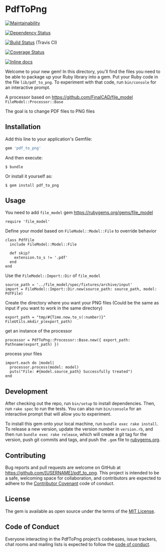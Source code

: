 # PdfToPng

[![Maintainability](https://api.codeclimate.com/v1/badges/b555e20a16d6c8776959/maintainability)](https://codeclimate.com/github/FinalCAD/pdf_to_png/maintainability)

[![Dependency Status](https://gemnasium.com/FinalCAD/pdf_to_png.svg)](https://gemnasium.com/FinalCAD/pdf_to_png)

[![Build Status](https://travis-ci.org/FinalCAD/pdf_to_png.svg?branch=master)](https://travis-ci.org/FinalCAD/pdf_to_png) (Travis CI)

[![Coverage Status](https://coveralls.io/repos/FinalCAD/pdf_to_png/badge.svg?branch=master&service=github)](https://coveralls.io/github/FinalCAD/pdf_to_png?branch=master)

[![Inline docs](http://inch-ci.org/github/FinalCAD/pdf_to_png.svg?branch=master)](http://inch-ci.org/github/FinalCAD/pdf_to_png)

Welcome to your new gem! In this directory, you'll find the files you need to be able to package up your Ruby library into a gem. Put your Ruby code in the file `lib/pdf_to_png`. To experiment with that code, run `bin/console` for an interactive prompt.

A processor based on https://github.com/FinalCAD/file_model `FileModel::Processor::Base`

The goal is to change PDF files to PNG files

## Installation

Add this line to your application's Gemfile:

```ruby
gem 'pdf_to_png'
```

And then execute:

    $ bundle

Or install it yourself as:

    $ gem install pdf_to_png

## Usage

You need to add `file_model` gem https://rubygems.org/gems/file_model

```
require 'file_model'
```

Define your model based on `FileModel::Model::File` to override behavior

```
class PdfFile
  include FileModel::Model::File

  def skip?
    extension.to_s != '.pdf'
  end
end
```

Use the `FileModel::Import::Dir` of `file_model`

```
source_path = '../file_model/spec/fixtures/archive/input'
import = FileModel::Import::Dir.new(source_path: source_path, model: PdfFile)
```

Create the directory where you want your PNG files (Could be the same as input if you want to work in the same directory)

```
export_path = "tmp/#{Time.now.to_s(:number)}"
FileUtils.mkdir_p(export_path)
```

get an instance of the processor

```
processor = PdfToPng::Processor::Base.new({ export_path: Pathname(export_path) })
```

process your files

```
import.each do |model|
  processor.process(model: model)
  puts("File: #{model.source_path} Successfully treated")
end
```

## Development

After checking out the repo, run `bin/setup` to install dependencies. Then, run `rake spec` to run the tests. You can also run `bin/console` for an interactive prompt that will allow you to experiment.

To install this gem onto your local machine, run `bundle exec rake install`. To release a new version, update the version number in `version.rb`, and then run `bundle exec rake release`, which will create a git tag for the version, push git commits and tags, and push the `.gem` file to [rubygems.org](https://rubygems.org).

## Contributing

Bug reports and pull requests are welcome on GitHub at https://github.com/[USERNAME]/pdf_to_png. This project is intended to be a safe, welcoming space for collaboration, and contributors are expected to adhere to the [Contributor Covenant](http://contributor-covenant.org) code of conduct.

## License

The gem is available as open source under the terms of the [MIT License](https://opensource.org/licenses/MIT).

## Code of Conduct

Everyone interacting in the PdfToPng project’s codebases, issue trackers, chat rooms and mailing lists is expected to follow the [code of conduct](https://github.com/[USERNAME]/pdf_to_png/blob/master/CODE_OF_CONDUCT.md).
